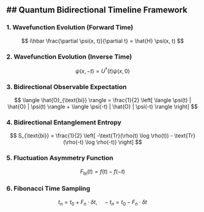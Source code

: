 ## ## Quantum Bidirectional Timeline Framework

### 1. Wavefunction Evolution (Forward Time)
$$
i\hbar \frac{\partial \psi(x, t)}{\partial t} = \hat{H} \psi(x, t)
$$

### 2. Wavefunction Evolution (Inverse Time)
$$
\psi(x, -t) = U^\dagger(t) \psi(x, 0)
$$

### 3. Bidirectional Observable Expectation
$$
\langle \hat{O}_{\text{bi}} \rangle = \frac{1}{2} \left[ \langle \psi(t) | \hat{O} | \psi(t) \rangle + \langle \psi(-t) | \hat{O} | \psi(-t) \rangle \right]
$$

### 4. Bidirectional Entanglement Entropy
$$
S_{\text{bi}} = \frac{1}{2} \left[ -\text{Tr}(\rho(t) \log \rho(t)) - \text{Tr}(\rho(-t) \log \rho(-t)) \right]
$$

### 5. Fluctuation Asymmetry Function
$$
F_{\text{bi}}(t) = f(t) - f(-t)
$$

### 6. Fibonacci Time Sampling
$$
t_n = t_0 + F_n \cdot \delta t,\quad -t_n = t_0 - F_n \cdot \delta t
$$
